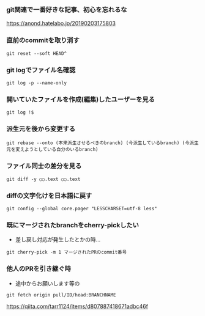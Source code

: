 ### git関連で一番好きな記事、初心を忘れるな
https://anond.hatelabo.jp/20190203175803

### 直前のcommitを取り消す
```
git reset --soft HEAD^
```
### git logでファイル名確認
```
git log -p --name-only
```
### 開いていたファイルを作成(編集)したユーザーを見る
```
git log !$
```
### 派生元を後から変更する
```
git rebase --onto (本来派生させるべきのbranch) (今派生しているbranch) (今派生元を変えようとしている自分のいるbranch)
```
### ファイル同士の差分を見る
```
git diff -y ○○.text ○○.text
```
### diffの文字化けを日本語に戻す
```
git config --global core.pager "LESSCHARSET=utf-8 less"
```
### 既にマージされたbranchをcherry-pickしたい
* 差し戻し対応が発生したとかの時...
```
git cherry-pick -m 1 マージされたPRのcommit番号
```
### 他人のPRを引き継ぐ時
* 途中からお願いします等の
```
git fetch origin pull/ID/head:BRANCHNAME
```
https://qiita.com/tarr1124/items/d807887418671adbc46f

